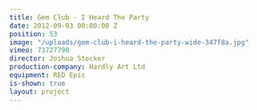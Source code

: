 ```yaml
---
title: Gem Club - I Heard The Party
date: 2012-09-03 00:00:00 Z
position: 53
image: "/uploads/gem-club-i-heard-the-party-wide-347f8a.jpg"
vimeo: 73727790
director: Joshua Stocker
production-company: Hardly Art Ltd
equipment: RED Epic
is-shown: true
layout: project
---
```


